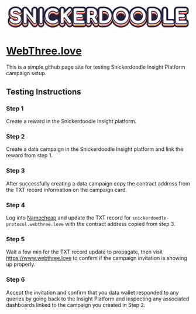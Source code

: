 ![Snickerdoodle Protocol](/snickerdoodle_horizontal_notab.png)

# [WebThree.love](https://www.webthree.love)

This is a simple github page site for testing Snickerdoodle Insight Platform campaign setup. 

## Testing Instructions

### Step 1

Create a reward in the Snickerdoodle Insight platform. 

### Step 2

Create a data campaign in the Snickerdoodle Insight platform and link the reward from step 1. 

### Step 3

After successfully creating a data campaign copy the contract address from the TXT record information on the campaign card. 

### Step 4

Log into [Namecheap](https://www.namecheap.com) and update the TXT record for `snickerdoodle-protocol.webthree.love` with the
contract address copied from step 3. 

### Step 5

Wait a few min for the TXT record update to propagate, then visit https://www.webthree.love to confirm if the campaign invitation is
showing up properly. 

### Step 6

Accept the invitation and confirm that you data wallet responded to any queries by going back to the Insight Platform and inspecting
any associated dashboards linked to the campaign you created in Step 2. 